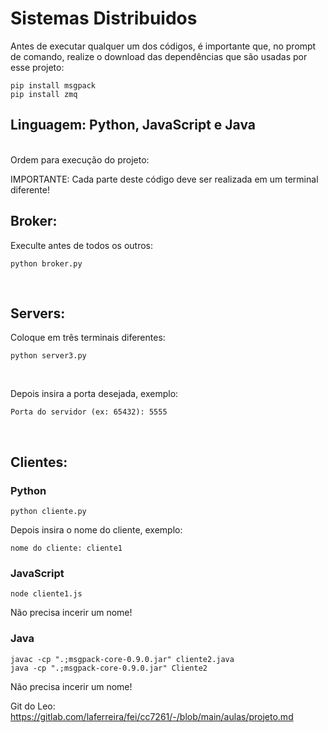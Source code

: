 # Sistemas Distribuidos
Antes de executar qualquer um dos códigos, é importante que, no prompt de comando, realize o download das dependências que são usadas por esse projeto:<br>
```
pip install msgpack
pip install zmq
```
## Linguagem: Python, JavaScript e Java<br>
<br>
Ordem para execução do projeto:<br>

IMPORTANTE: Cada parte deste código deve ser realizada em um terminal diferente!

## Broker:
Execulte antes de todos os outros:

```
python broker.py
```
<br>

## Servers:
Coloque em três terminais diferentes:

```
python server3.py
```
<br>

Depois insira a porta desejada, exemplo:
```
Porta do servidor (ex: 65432): 5555
```
<br>

## Clientes: <br>

### Python

```
python cliente.py
```
Depois insira o nome do cliente, exemplo:
```
nome do cliente: cliente1
```
### JavaScript
```
node cliente1.js
```
Não precisa incerir um nome!
### Java
```
javac -cp ".;msgpack-core-0.9.0.jar" cliente2.java
java -cp ".;msgpack-core-0.9.0.jar" Cliente2
```
Não precisa incerir um nome!


Git do Leo: https://gitlab.com/laferreira/fei/cc7261/-/blob/main/aulas/projeto.md
